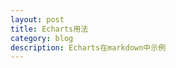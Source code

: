 ```yaml
---
layout: post
title: Echarts用法
category: blog
description: Echarts在markdown中示例
---
```


<body>
    <!-- 为ECharts准备一个具备大小（宽高）的Dom -->
    <div id="main" style="width: 600px;height:400px;"></div>
    <script type="text/javascript">
        // 基于准备好的dom，初始化echarts实例
        var myChart = echarts.init(document.getElementById('main'));
        // 指定图表的配置项和数据
        var option = {
            title: {
                text: 'ECharts 入门示例'
            },
            tooltip: {},
            legend: {
                data:['销量']
            },
            xAxis: {
                data: ["衬衫","羊毛衫","雪纺衫","裤子","高跟鞋","袜子"]
            },
            yAxis: {},
            series: [{
                name: '销量',
                type: 'bar',
                data: [5, 20, 36, 10, 10, 20]
            }]
        };
        // 使用刚指定的配置项和数据显示图表。
        myChart.setOption(option);
    </script>
    
    
   <!--div id="main1" style="width: 600px;height:400px;"></div>
    <script type="text/javascript"> 
       var myChart = echarts.init(document.getElementById('main1'));
       var dataAll = [
        [
            [10.0, 8.04],
            [8.0, 6.95],
            [13.0, 7.58],
            [9.0, 8.81],
            [11.0, 8.33],
            [14.0, 9.96],
            [6.0, 7.24],
            [4.0, 4.26],
            [12.0, 10.84],
            [7.0, 4.82],
            [5.0, 5.68]
        ],
        [
            [10.0, 9.14],
            [8.0, 8.14],
            [13.0, 8.74],
            [9.0, 8.77],
            [11.0, 9.26],
            [14.0, 8.10],
            [6.0, 6.13],
            [4.0, 3.10],
            [12.0, 9.13],
            [7.0, 7.26],
            [5.0, 4.74]
        ],
        [
            [10.0, 7.46],
            [8.0, 6.77],
            [13.0, 12.74],
            [9.0, 7.11],
            [11.0, 7.81],
            [14.0, 8.84],
            [6.0, 6.08],
            [4.0, 5.39],
            [12.0, 8.15],
            [7.0, 6.42],
            [5.0, 5.73]
        ]
    ];
    var markLineOpt = {
        animation: false,
        label: {
            normal: {
                formatter: 'y = 0.5 * x + 3',
                textStyle: {
                    align: 'right'
                }
            }
        },
        lineStyle: {
            normal: {
                type: 'solid'
            }
        },
        tooltip: {
            formatter: 'y = 0.5 * x + 3'
        },
        data: [[{
            coord: [0, 2],
            symbol: 'none'
        }, {
            coord: [20, 13],
            symbol: 'none'
        }]]
    };
    option = {
        title: {
            text: 'Anscombe\'s quartet',
            x: 'center',
            y: 0
        },
        grid: [
            {x: '7%', y: '7%', width: '38%', height: '38%'},
            {x2: '7%', y: '7%', width: '38%', height: '38%'},
            {x: '7%', y2: '7%', width: '38%', height: '38%'},
            {x2: '7%', y2: '7%', width: '38%', height: '38%'}
        ],
        tooltip: {
            formatter: 'Group {a}: ({c})'
        },
        xAxis: [
            {gridIndex: 0, min: 0, max: 20},
            {gridIndex: 1, min: 0, max: 20},
            {gridIndex: 2, min: 0, max: 20}
        ],
        yAxis: [
            {gridIndex: 0, min: 0, max: 15},
            {gridIndex: 1, min: 0, max: 15},
            {gridIndex: 2, min: 0, max: 15}
        ],
        series: [
            {
                name: 'I',
                type: 'scatter',
                xAxisIndex: 0,
                yAxisIndex: 0,
                data: dataAll[0],
                markLine: markLineOpt
            },
            {
                name: 'II',
                type: 'scatter',
                xAxisIndex: 1,
                yAxisIndex: 1,
                data: dataAll[1],
                markLine: markLineOpt
            },
            {
                name: 'III',
                type: 'scatter',
                xAxisIndex: 2,
                yAxisIndex: 2,
                data: dataAll[2],
                markLine: markLineOpt
            }
        ]
    };
     myChart.setOption(option);
   </script-->

   <div id="chart1" style="width: 600px;height:400px;"></div>
    <script type="text/javascript"> 
      var myChart = echarts.init(document.getElementById('chart1'));
      var data =[ [0,2.6],
          [1,3.4],
          [2,4.3],
          [3,4.7],
          [4,5],
          [5,7.2],
          [6,8.4],
          [7,8.4],
          [8,10.7],
          [9,11.3],
          [10,12.6]
         ];
            // See https://github.com/ecomfe/echarts-stat
            var myRegression = ecStat.regression('polynomial', data, 1);
            myRegression.points.sort(function(a, b) {
                return a[0] - b[0];
            });
            option = {
                tooltip: {
                    trigger: 'axis',
                    axisPointer: {
                        type: 'cross'
                    }
                },
                title: {
                    text: '图1',
                    subtext: 'By ecStat.regression',
                    sublink: 'https://github.com/ecomfe/echarts-stat',
                    left: 'center',
                    top: 16
                },
                xAxis: {
                    type: 'value',
                    splitLine: {
                        lineStyle: {
                            type: 'dashed'
                        }
                    },
                    splitNumber:1 
                },
                yAxis: {
                    type: 'value',
                    min: 0,
                    splitLine: {
                        lineStyle: {
                            type: 'dashed'
                        }
                    }
                },
                grid: {
                    top: 90
                },
                series: [{
                    name: 'scatter',
                    type: 'scatter',
                    label: {
                        emphasis: {
                            show: true,
                            position: 'right',
                            textStyle: {
                                color: 'blue',
                                fontSize: 16
                            }
                        }
                    },
                    data: data
                }, {
                    name: 'line',
                    type: 'line',
                    smooth: true,
                    showSymbol: false,
                    data: myRegression.points,
                    markPoint: {
                        itemStyle: {
                            normal: {
                                color: 'transparent'
                            }
                        },
                        label: {
                            normal: {
                                show: true,
                                position: 'left',
                                formatter: myRegression.expression,
                                textStyle: {
                                    color: '#333',
                                    fontSize: 14
                                }
                            }
                        },
                        data: [{
                            coord: myRegression.points[myRegression.points.length - 1]
                        }]
                    }
                }]
            };
      myChart.setOption(option);
   </script>

      
   <div id="chart2" style="width: 600px;height:400px;"></div>
    <script type="text/javascript"> 
      var myChart = echarts.init(document.getElementById('chart2'));
      var data = [
           [0,1.2],
           [1,2.45],
           [2,5],
           [3,6.85],
           [4,7.6],
           [5,8.25],
           [6,8.7],
           [7,10.65],
           [8,10.9],
           [9,9.65],
           [10,9.9]
          ];
            // See https://github.com/ecomfe/echarts-stat
            var myRegression = ecStat.regression('polynomial', data, 2);
            myRegression.points.sort(function(a, b) {
                return a[0] - b[0];
            });
            option = {
                tooltip: {
                    trigger: 'axis',
                    axisPointer: {
                        type: 'cross'
                    }
                },
                title: {
                    text: '图2',
                    subtext: 'By ecStat.regression',
                    sublink: 'https://github.com/ecomfe/echarts-stat',
                    left: 'center',
                    top: 16
                },
                xAxis: {
                    type: 'value',
                    splitLine: {
                        lineStyle: {
                            type: 'dashed'
                        }
                    },
                    splitNumber:1 
                },
                yAxis: {
                    type: 'value',
                    min: 0,
                    splitLine: {
                        lineStyle: {
                            type: 'dashed'
                        }
                    }
                },
                grid: {
                    top: 90
                },
                series: [{
                    name: 'scatter',
                    type: 'scatter',
                    label: {
                        emphasis: {
                            show: true,
                            position: 'right',
                            textStyle: {
                                color: 'blue',
                                fontSize: 16
                            }
                        }
                    },
                    data: data
                }, {
                    name: 'line',
                    type: 'line',
                    smooth: true,
                    showSymbol: false,
                    data: myRegression.points,
                    markPoint: {
                        itemStyle: {
                            normal: {
                                color: 'transparent'
                            }
                        },
                        label: {
                            normal: {
                                show: true,
                                position: 'left',
                                formatter: myRegression.expression,
                                textStyle: {
                                    color: '#333',
                                    fontSize: 14
                                }
                            }
                        },
                        data: [{
                            coord: myRegression.points[myRegression.points.length - 1]
                        }]
                    }
                }]
            };
      myChart.setOption(option);
   </script>

   <div id="chart3" style="width: 600px;height:400px;"></div>
   <script type="text/javascript"> 
      var myChart = echarts.init(document.getElementById('chart3'));
      var data = [
           [0,30],
           [1,10],
           [1.5,1],
           [3,16],
           [4,18],
           [5,19],
           [6,19.5],
           [7,21],
           [8,24],
           [9,27],
           [10,10]
            ];
            // See https://github.com/ecomfe/echarts-stat
            var myRegression = ecStat.regression('polynomial', data, 5);
            myRegression.points.sort(function(a, b) {
                return a[0] - b[0];
            });
            option = {
                tooltip: {
                    trigger: 'axis',
                    axisPointer: {
                        type: 'cross'
                    }
                },
                title: {
                    text: '图3',
                    subtext: 'By ecStat.regression',
                    sublink: 'https://github.com/ecomfe/echarts-stat',
                    left: 'center',
                    top: 16
                },
                xAxis: {
                    type: 'value',
                    splitLine: {
                        lineStyle: {
                            type: 'dashed'
                        }
                    },
                    splitNumber:1 
                },
                yAxis: {
                    type: 'value',
                    min: 0,
                    splitLine: {
                        lineStyle: {
                            type: 'dashed'
                        }
                    }
                },
                grid: {
                    top: 90
                },
                series: [{
                    name: 'scatter',
                    type: 'scatter',
                    label: {
                        emphasis: {
                            show: true,
                            position: 'right',
                            textStyle: {
                                color: 'blue',
                                fontSize: 16
                            }
                        }
                    },
                    data: data
                }, {
                    name: 'line',
                    type: 'line',
                    smooth: true,
                    showSymbol: false,
                    data: myRegression.points,
                    markPoint: {
                        itemStyle: {
                            normal: {
                                color: 'transparent'
                            }
                        },
                        label: {
                            normal: {
                                show: true,
                                position: 'left',
                                formatter: myRegression.expression,
                                textStyle: {
                                    color: '#333',
                                    fontSize: 14
                                }
                            }
                        },
                        data: [{
                            coord: myRegression.points[myRegression.points.length - 1]
                        }]
                    }
                }]
            };
      myChart.setOption(option);
   </script>
</body>